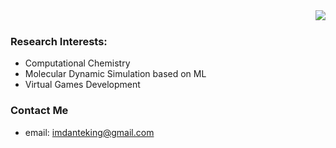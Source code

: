 <img align="right" src="https://github-readme-stats.vercel.app/api?username=DanteIoVeYou&show_icons=true&icon_color=CE1D2D&text_color=718096&bg_color=ffffff&hide_title=true" />
<br>



### Research Interests:
- Computational Chemistry
- Molecular Dynamic Simulation based on ML
- Virtual Games Development

### Contact Me
- email: imdanteking@gmail.com
